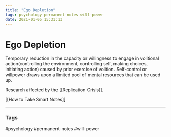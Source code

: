 ```yaml
---
title: "Ego Depletion"
tags: psychology permanent-notes will-power
date: 2021-01-05 15:31:13
---
```


# Ego Depletion

Temporary reduction in the capacity or willingness to engage in volitional action(controlling the environment, controlling self, making choices, initiating action) caused by prior exercise of volition.  Self-control or willpower draws upon a limited pool of mental resources that can be used up.

Research affected by the [[Replication Crisis]].

[[How to Take Smart Notes]]

---
### Tags
#psychology #permanent-notes #will-power

